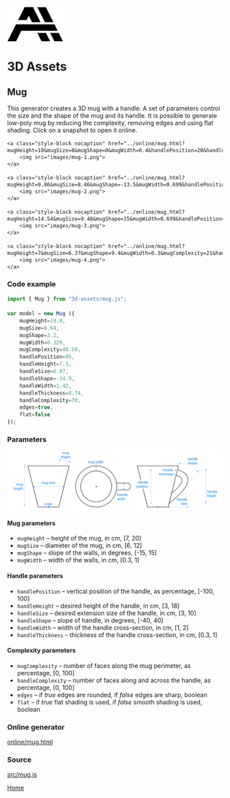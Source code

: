 <img class="logo" src="../assets/logo/logo.png">


# 3D Assets


## Mug

This generator creates a 3D mug with a handle. A set of
parameters control the size and the shape of the mug and its
handle. It is possible to generale low-poly mug by reducing
the complexity, removing edges and using flat shading. Click
on a snapshot to open it online.

<p class="gallery">

	<a class="style-block nocaption" href="../online/mug.html?mugHeight=10&mugSize=8&mugShape=0&mugWidth=0.4&handlePosition=20&handleHeight=6&handleSize=7&handleShape=20&handleWidth=1.5&handleThickness=0.6&mugComplexity=70&handleComplexity=70&edges=true&flat=false">
		<img src="images/mug-1.png">
	</a>

	<a class="style-block nocaption" href="../online/mug.html?mugHeight=9.86&mugSize=8.46&mugShape=-13.5&mugWidth=0.699&handlePosition=56&handleHeight=6.9&handleSize=5.66&handleShape=40&handleWidth=1.04&handleThickness=0.76&mugComplexity=89.79&handleComplexity=53.03&edges=true&flat=false">
		<img src="images/mug-2.png">
	</a>

	<a class="style-block nocaption" href="../online/mug.html?mugHeight=14.54&mugSize=9.48&mugShape=15&mugWidth=0.699&handlePosition=-100&handleHeight=6.9&handleSize=5.66&handleShape=-16.8&handleWidth=2&handleThickness=0.76&mugComplexity=100&handleComplexity=53.03&edges=true&flat=false">
		<img src="images/mug-3.png">
	</a>

	<a class="style-block nocaption" href="../online/mug.html?mugHeight=7&mugSize=6.37&mugShape=9.4&mugWidth=0.3&mugComplexity=21&handlePosition=100&handleHeight=3&handleSize=5.17&handleShape=9.3&handleWidth=1.15&handleThickness=0.91&handleComplexity=10&edges=false&flat=true&complexity=78.55&complexityHandle=41.57">
		<img src="images/mug-4.png">
	</a>

</p>


### Code example

```js
import { Mug } from "3d-assets/mug.js";

var model = new Mug ({
	mugHeight=19.8,
	mugSize=8.64,
	mugShape=3.2,
	mugWidth=0.329,
	mugComplexity=40.58,
	handlePosition=95,
	handleHeight=7.3,
	handleSize=6.07,
	handleShape=-34.9,
	handleWidth=1.42,
	handleThickness=0.74,
	handleComplexity=70,
	edges=true,
	flat=false
});
```


### Parameters

<img src="images/mug-scheme.png">

#### Mug parameters

* `mugHeight` &ndash; height of the mug, in cm, [7, 20]
* `mugSize` &ndash; diameter of the mug, in cm, [6, 12]
* `mugShape` &ndash; slope of the walls, in degrees, [-15, 15]
* `mugWidth` &ndash; width of the walls, in cm, [0.3, 1]
	
#### Handle parameters

* `handlePosition` &ndash; vertical position of the handle, as percentage, [-100, 100]
* `handleHeight` &ndash; desired height of the handle, in cm, [3, 18]
* `handleSize` &ndash; desired extension size of the handle, in cm, [3, 10]
* `handleShape` &ndash; slope of handle, in degrees, [-40, 40]
* `handleWidth` &ndash; width of the handle cross-section, in cm, [1, 2]
* `handleThickness` &ndash; thickness of the handle cross-section, in cm, [0.3, 1]

#### Complexity parameters

* `mugComplexity` &ndash; number of faces along the mug perimeter, as percentage, [0, 100]
* `handleComplexity` &ndash; number of faces along and across the handle, as percentage, [0, 100]
* `edges` &ndash; if *true* edges are rounded, if *false* edges are sharp, boolean
* `flat` &ndash; if *true* flat shading is used, if *false* smooth shading is used, boolean
	
	
### Online generator

[online/mug.html](../online/mug.html)

### Source

[src/mug.js](https://github.com/boytchev/assets/blob/main/src/mug.js)

		
<div class="footnote">
	<a href="../">Home</a>
</div>